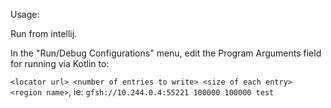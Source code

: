 Usage:

Run from intellij.

In the "Run/Debug Configurations" menu, edit the Program Arguments field for running via Kotlin to:

`<locator url> <number of entries to write> <size of each entry> <region name>`, ie:
`gfsh://10.244.0.4:55221 100000 100000 test`

